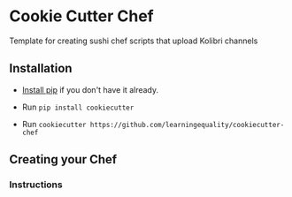 # Cookie Cutter Chef
Template for creating sushi chef scripts that upload Kolibri channels


## Installation

* [Install pip](https://pypi.python.org/pypi/pip) if you don't have it already.

* Run `pip install cookiecutter`

* Run `cookiecutter https://github.com/learningequality/cookiecutter-chef`


## Creating your Chef

### Instructions
